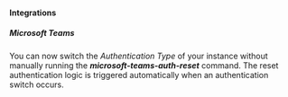 
#### Integrations

##### Microsoft Teams

You can now switch the *Authentication Type* of your instance without manually running the ***microsoft-teams-auth-reset*** command. The reset authentication logic is triggered automatically when an authentication switch occurs.